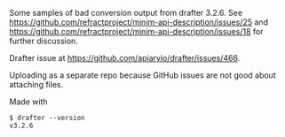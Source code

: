 Some samples of bad conversion output from drafter 3.2.6. See
https://github.com/refractproject/minim-api-description/issues/25 and
https://github.com/refractproject/minim-api-description/issues/18 for further
discussion.

Drafter issue at https://github.com/apiaryio/drafter/issues/466.

Uploading as a separate repo because GitHub issues are not good about
attaching files.

Made with

```
$ drafter --version
v3.2.6
```
